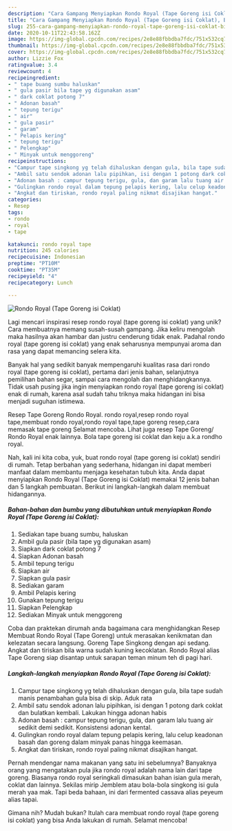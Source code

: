 ```yaml
---
description: "Cara Gampang Menyiapkan Rondo Royal (Tape Goreng isi Coklat), Bisa Manjain Lidah"
title: "Cara Gampang Menyiapkan Rondo Royal (Tape Goreng isi Coklat), Bisa Manjain Lidah"
slug: 255-cara-gampang-menyiapkan-rondo-royal-tape-goreng-isi-coklat-bisa-manjain-lidah
date: 2020-10-11T22:43:58.162Z
image: https://img-global.cpcdn.com/recipes/2e8e88fbbdba7fdc/751x532cq70/rondo-royal-tape-goreng-isi-coklat-foto-resep-utama.jpg
thumbnail: https://img-global.cpcdn.com/recipes/2e8e88fbbdba7fdc/751x532cq70/rondo-royal-tape-goreng-isi-coklat-foto-resep-utama.jpg
cover: https://img-global.cpcdn.com/recipes/2e8e88fbbdba7fdc/751x532cq70/rondo-royal-tape-goreng-isi-coklat-foto-resep-utama.jpg
author: Lizzie Fox
ratingvalue: 3.4
reviewcount: 4
recipeingredient:
- " tape buang sumbu haluskan"
- " gula pasir bila tape yg digunakan asam"
- " dark coklat potong 7"
- " Adonan basah"
- " tepung terigu"
- " air"
- " gula pasir"
- " garam"
- " Pelapis kering"
- " tepung terigu"
- " Pelengkap"
- " Minyak untuk menggoreng"
recipeinstructions:
- "Campur tape singkong yg telah dihaluskan dengan gula, bila tape sudah manis penambahan gula bisa di skip. Aduk rata"
- "Ambil satu sendok adonan lalu pipihkan, isi dengan 1 potong dark coklat dan bulatkan kembali. Lakukan hingga adonan habis"
- "Adonan basah : campur tepung terigu, gula, dan garam lalu tuang air sedikit demi sedikit. Konsistensi adonan kental."
- "Gulingkan rondo royal dalam tepung pelapis kering, lalu celup keadonan basah dan goreng dalam minyak panas hingga keemasan."
- "Angkat dan tiriskan, rondo royal paling nikmat disajikan hangat."
categories:
- Resep
tags:
- rondo
- royal
- tape

katakunci: rondo royal tape 
nutrition: 245 calories
recipecuisine: Indonesian
preptime: "PT10M"
cooktime: "PT35M"
recipeyield: "4"
recipecategory: Lunch

---
```



![Rondo Royal (Tape Goreng isi Coklat)](https://img-global.cpcdn.com/recipes/2e8e88fbbdba7fdc/751x532cq70/rondo-royal-tape-goreng-isi-coklat-foto-resep-utama.jpg)

Lagi mencari inspirasi resep rondo royal (tape goreng isi coklat) yang unik? Cara membuatnya memang susah-susah gampang. Jika keliru mengolah maka hasilnya akan hambar dan justru cenderung tidak enak. Padahal rondo royal (tape goreng isi coklat) yang enak seharusnya mempunyai aroma dan rasa yang dapat memancing selera kita.

Banyak hal yang sedikit banyak mempengaruhi kualitas rasa dari rondo royal (tape goreng isi coklat), pertama dari jenis bahan, selanjutnya pemilihan bahan segar, sampai cara mengolah dan menghidangkannya. Tidak usah pusing jika ingin menyiapkan rondo royal (tape goreng isi coklat) enak di rumah, karena asal sudah tahu triknya maka hidangan ini bisa menjadi suguhan istimewa.

Resep Tape Goreng Rondo Royal. rondo royal,resep rondo royal tape,membuat rondo royal,rondo royal tape,tape goreng resep,cara memasak tape goreng Selamat mencoba. Lihat juga resep Tape Goreng/ Rondo Royal enak lainnya. Bola tape goreng isi coklat dan keju a.k.a rondho royal.


Nah, kali ini kita coba, yuk, buat rondo royal (tape goreng isi coklat) sendiri di rumah. Tetap berbahan yang sederhana, hidangan ini dapat memberi manfaat dalam membantu menjaga kesehatan tubuh kita. Anda dapat menyiapkan Rondo Royal (Tape Goreng isi Coklat) memakai 12 jenis bahan dan 5 langkah pembuatan. Berikut ini langkah-langkah dalam membuat hidangannya.

<!--inarticleads1-->

##### Bahan-bahan dan bumbu yang dibutuhkan untuk menyiapkan Rondo Royal (Tape Goreng isi Coklat):

1. Sediakan  tape buang sumbu, haluskan
1. Ambil  gula pasir (bila tape yg digunakan asam)
1. Siapkan  dark coklat potong 7
1. Siapkan  Adonan basah
1. Ambil  tepung terigu
1. Siapkan  air
1. Siapkan  gula pasir
1. Sediakan  garam
1. Ambil  Pelapis kering
1. Gunakan  tepung terigu
1. Siapkan  Pelengkap
1. Sediakan  Minyak untuk menggoreng


Coba dan praktekan dirumah anda bagaimana cara menghidangkan Resep Membuat Rondo Royal (Tape Goreng) untuk merasakan kenikmatan dan kelezatan secara langsung. Goreng Tape Singkong dengan api sedang. Angkat dan tiriskan bila warna sudah kuning kecoklatan. Rondo Royal alias Tape Goreng siap disantap untuk sarapan teman minum teh di pagi hari. 

<!--inarticleads2-->

##### Langkah-langkah menyiapkan Rondo Royal (Tape Goreng isi Coklat):

1. Campur tape singkong yg telah dihaluskan dengan gula, bila tape sudah manis penambahan gula bisa di skip. Aduk rata
1. Ambil satu sendok adonan lalu pipihkan, isi dengan 1 potong dark coklat dan bulatkan kembali. Lakukan hingga adonan habis
1. Adonan basah : campur tepung terigu, gula, dan garam lalu tuang air sedikit demi sedikit. Konsistensi adonan kental.
1. Gulingkan rondo royal dalam tepung pelapis kering, lalu celup keadonan basah dan goreng dalam minyak panas hingga keemasan.
1. Angkat dan tiriskan, rondo royal paling nikmat disajikan hangat.


Pernah mendengar nama makanan yang satu ini sebelumnya? Banyaknya orang yang mengatakan pula jika rondo royal adalah nama lain dari tape goreng. Biasanya rondo royal seringkali dimasukan bahan isian gula merah, coklat dan lainnya. Sekilas mirip Jemblem atau bola-bola singkong isi gula merah yaa mak. Tapi beda bahaan, ini dari fermented cassava alias peyeum alias tapai. 

Gimana nih? Mudah bukan? Itulah cara membuat rondo royal (tape goreng isi coklat) yang bisa Anda lakukan di rumah. Selamat mencoba!
